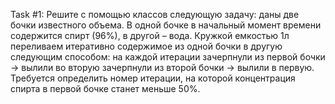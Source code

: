 Task #1: 
    Решите с помощью классов следующую задачу: даны две бочки известного объема. В одной бочке в начальный момент времени содержится спирт (96%), в другой – вода. Кружкой емкостью 1л переливаем итеративно содержимое из одной бочки в другую следующим способом: на каждой итерации зачерпнули из первой бочки -> вылили во вторую зачерпнули из второй бочки -> вылили в первую.
	Требуется определить номер итерации, на которой концентрация спирта в первой бочке станет меньше 50%.
